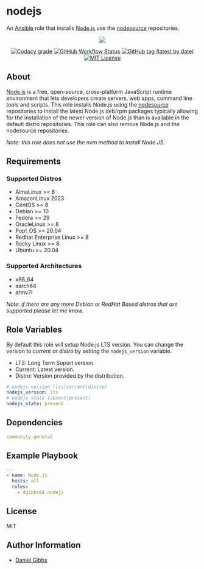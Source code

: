 # nodejs

An [Ansible](https://www.ansible.com) role that installs [Node.js](https://nodejs.org) use the [nodesource](https://github.com/nodesource/distributions) repositories.

<p align="center">
  <img src="https://github.com/dgibbs64/ansible-role-nodejs/assets/4478206/ed4af0e0-f0c2-4329-b667-3d392c62582a">
<br>
</p>
<p align="center">
<a href="https://app.codacy.com/gh/dgibbs64/ansible-role-nodejs"><img src="https://img.shields.io/codacy/grade/1a892d499efd4dabb73beffa8d64ed01?logo=codacy&style=flat-square" alt="Codacy grade"></a>
<a href="https://github.com/dgibbs64/ansible-role-nodejs/actions/workflows/molecule.yml"><img alt="GitHub Workflow Status" src="https://img.shields.io/github/actions/workflow/status/dgibbs64/ansible-role-nodejs/molecule.yml?label=molecule&logo=ansible&style=flat-square"></a>
<a href="https://galaxy.ansible.com/dgibbs64/nodejs"><img alt="GitHub tag (latest by date)" src="https://img.shields.io/github/v/tag/dgibbs64/ansible-role-nodejs?color=EE0000&label=release&logo=ansible&style=flat-square"></a>
<a href="https://github.com/dgibbs64/ansible-role-nodejs/blob/main/LICENSE.md"><img src="https://img.shields.io/github/license/gameservermanagers/docker-steamcmd?style=flat-square" alt="MIT License"></a>
</p>

## About

[Node.js](https://nodejs.org) is a free, open-source, cross-platform JavaScript runtime environment that lets developers create servers, web apps, command line tools and scripts. This role installs Node.js using the [nodesource](https://github.com/nodesource/distributions) repositories to install the latest Node.js deb/rpm packages typically allowing for the installation of the newer version of Node.js than is available in the default distro repositories. This role can also remove Node.js and the nodesource repositories.

_Note: this role does not use the nvm method to install Node.JS._

## Requirements

### Supported Distros

- AlmaLinux >= 8
- AmazonLinux 2023
- CentOS >= 8
- Debian >= 10
- Fedora >= 29
- OracleLinux >= 8
- Pop!\_OS >= 20.04
- Redhat Enterprise Linux >= 8
- Rocky Linux >= 8
- Ubuntu >= 20.04

### Supported Architectures

- x86_64
- aarch64
- armv7l

_Note: if there are any more Debian or RedHat Based distros that are supported please let me know._

## Role Variables

By default this role will setup Node.js LTS version. You can change the version to _current_ or _distro_ by setting the `nodejs_version` variable.

- LTS: Long Term Suport version.
- Current: Latest version.
- Distro: Version provided by the distribution.

```yaml
# nodejs version (lts|current|distro)
nodejs_version: lts
# nodejs state (absent|present)
nodejs_state: present
```

## Dependencies

```yaml
community.general
```

## Example Playbook

```yaml
---
- name: Node.js
  hosts: all
  roles:
    - dgibbs64.nodejs
```

## License

MIT

## Author Information

- [Daniel Gibbs](https://danielgibbs.co.uk)
